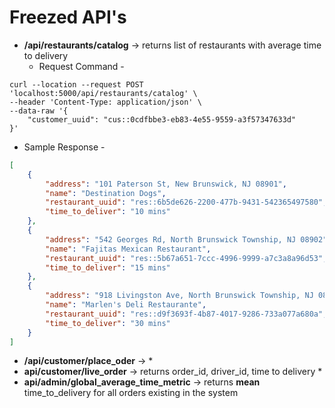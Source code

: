 # Freezed API's
* **/api/restaurants/catalog** -> returns list of restaurants with average time to delivery
  * Request Command - 
```shell
curl --location --request POST 'localhost:5000/api/restaurants/catalog' \
--header 'Content-Type: application/json' \
--data-raw '{
    "customer_uuid": "cus::0cdfbbe3-eb83-4e55-9559-a3f57347633d"
}'
```
  * Sample Response -
```JSON
[
    {
        "address": "101 Paterson St, New Brunswick, NJ 08901",
        "name": "Destination Dogs",
        "restaurant_uuid": "res::6b5de626-2200-477b-9431-542365497580",
        "time_to_deliver": "10 mins"
    },
    {
        "address": "542 Georges Rd, North Brunswick Township, NJ 08902",
        "name": "Fajitas Mexican Restaurant",
        "restaurant_uuid": "res::5b67a651-7ccc-4996-9999-a7c3a8a96d53",
        "time_to_deliver": "15 mins"
    },
    {
        "address": "918 Livingston Ave, North Brunswick Township, NJ 08902",
        "name": "Marlen's Deli Restaurante",
        "restaurant_uuid": "res::d9f3693f-4b87-4017-9286-733a077a680a",
        "time_to_deliver": "30 mins"
    }
]
  ```
* **/api/customer/place_oder** -> 
  * 
* **api/customer/live_order** -> returns order_id, driver_id, time to delivery
  * 
* **api/admin/global_average_time_metric** -> returns **mean** time_to_delivery for all orders existing in the system